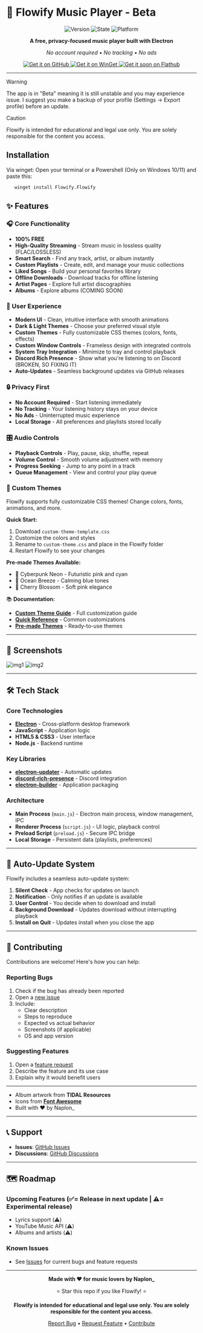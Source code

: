# 🎵 Flowify Music Player - Beta

<div align="center">

![Version](https://img.shields.io/badge/version-0.0.4-blue.svg)
![State](https://img.shields.io/badge/state-beta-red.svg)
![Platform](https://img.shields.io/badge/platform-Windows%20%7C%20Linux-lightgrey.svg)

**A free, privacy-focused music player built with Electron**

*No account required • No tracking • No ads*

</div>


<p align="center">
  <a href="https://github.com/naplon74/flowify-music-player/releases">
    <img src="https://img.shields.io/badge/Get%20it%20on-GitHub-181717?logo=github&logoColor=white&style=for-the-badge" alt="Get it on GitHub"/>
  </a>
   <a href="#installation">
    <img src="https://img.shields.io/badge/Get%20it%20on-WinGet-0078D7?logo=windows11&logoColor=white&style=for-the-badge" alt="Get it on WinGet"/>
  </a>
  </a>
  <a href="https://github.com/naplon74/flowify-music-player/releases">
    <img src="https://img.shields.io/badge/Get%20it%20son%20on-Flathub-4A90E2?logo=flathub&logoColor=white&style=for-the-badge" alt="Get it soon on Flathub"/>
  </a>
</p>

---

> [!WARNING]  
> The app is in "Beta" meaning it is still unstable and you may experience issue. I suggest you make a backup of your profile (Settings -> Export profile) before an update.

> [!CAUTION] 
> Flowify is intended for educational and legal use only. You are solely responsible for the content you access.
## Installation
Via winget: Open your terminal or a Powershell (Only on Windows 10/11) and paste this:

```bash
   winget install Flowify.Flowify
   ```
## ✨ Features

### 🎧 Core Functionality
- **100% FREE**
- **High-Quality Streaming** - Stream music in lossless quality (FLAC/LOSSLESS)
- **Smart Search** - Find any track, artist, or album instantly
- **Custom Playlists** - Create, edit, and manage your music collections
- **Liked Songs** - Build your personal favorites library
- **Offline Downloads** - Download tracks for offline listening
- **Artist Pages** - Explore full artist discographies
- **Albums** - Explore albums (COMING SOON)

### 🎨 User Experience
- **Modern UI** - Clean, intuitive interface with smooth animations
- **Dark & Light Themes** - Choose your preferred visual style
- **Custom Themes** - Fully customizable CSS themes (colors, fonts, effects)
- **Custom Window Controls** - Frameless design with integrated controls
- **System Tray Integration** - Minimize to tray and control playback
- **Discord Rich Presence** - Show what you're listening to on Discord (BROKEN, SO FIXING IT)
- **Auto-Updates** - Seamless background updates via GitHub releases

### 🔒 Privacy First
- **No Account Required** - Start listening immediately
- **No Tracking** - Your listening history stays on your device
- **No Ads** - Uninterrupted music experience
- **Local Storage** - All preferences and playlists stored locally

### 🎛️ Audio Controls
- **Playback Controls** - Play, pause, skip, shuffle, repeat
- **Volume Control** - Smooth volume adjustment with memory
- **Progress Seeking** - Jump to any point in a track
- **Queue Management** - View and control your play queue

### 🎨 Custom Themes
Flowify supports fully customizable CSS themes! Change colors, fonts, animations, and more.

**Quick Start:**
1. Download `custom-theme-template.css`
2. Customize the colors and styles
3. Rename to `custom-theme.css` and place in the Flowify folder
4. Restart Flowify to see your changes

**Pre-made Themes Available:**
- 🌃 Cyberpunk Neon - Futuristic pink and cyan
- 🌊 Ocean Breeze - Calming blue tones
- 🌸 Cherry Blossom - Soft pink elegance

📚 **Documentation:**
- **[Custom Theme Guide](CUSTOM_THEME_GUIDE.md)** - Full customization guide
- **[Quick Reference](THEME_QUICK_REFERENCE.md)** - Common customizations
- **[Pre-made Themes](themes/)** - Ready-to-use themes

---

## 📸 Screenshots

![img1](assets/screenshots/screenshot1.png)
![img2](assets/screenshots/screenshot2.png)

---

## 🛠️ Tech Stack

### Core Technologies
- **[Electron](https://www.electronjs.org/)** - Cross-platform desktop framework
- **JavaScript** - Application logic
- **HTML5 & CSS3** - User interface
- **Node.js** - Backend runtime

### Key Libraries
- **[electron-updater](https://www.electron.build/auto-update)** - Automatic updates
- **[discord-rich-presence](https://www.npmjs.com/package/discord-rich-presence)** - Discord integration
- **[electron-builder](https://www.electron.build/)** - Application packaging

### Architecture
- **Main Process** (`main.js`) - Electron main process, window management, IPC
- **Renderer Process** (`script.js`) - UI logic, playback control
- **Preload Script** (`preload.js`) - Secure IPC bridge
- **Local Storage** - Persistent data (playlists, preferences)

---

## 🔄 Auto-Update System

Flowify includes a seamless auto-update system:

1. **Silent Check** - App checks for updates on launch
2. **Notification** - Only notifies if an update is available
3. **User Control** - You decide when to download and install
4. **Background Download** - Updates download without interrupting playback
5. **Install on Quit** - Updates install when you close the app

---

## 🤝 Contributing

Contributions are welcome! Here's how you can help:

### Reporting Bugs
1. Check if the bug has already been reported
2. Open a [new issue](https://github.com/naplon74/flowify-music-player/issues/new)
3. Include:
   - Clear description
   - Steps to reproduce
   - Expected vs actual behavior
   - Screenshots (if applicable)
   - OS and app version

### Suggesting Features
1. Open a [feature request](https://github.com/naplon74/flowify-music-player/issues/new)
2. Describe the feature and its use case
3. Explain why it would benefit users

---

- Album artwork from **TIDAL Resources**
- Icons from **[Font Awesome](https://fontawesome.com/)**
- Built with ❤️ by Naplon_

---

## 📞 Support

- **Issues**: [GitHub Issues](https://github.com/naplon74/flowify-music-player/issues)
- **Discussions**: [GitHub Discussions](https://github.com/naplon74/flowify-music-player/discussions)

---

## 🗺️ Roadmap

### Upcoming Features (✅= Release in next update | ⚠️= Experimental release)
- Lyrics support (⚠️)
- YouTube Music API (⚠️)
- Albums and artists (⚠️)

### Known Issues
- See [Issues](https://github.com/naplon74/flowify-music-player/issues) for current bugs and feature requests

---

<div align="center">

**Made with ❤️ for music lovers by Naplon_**

⭐ Star this repo if you like Flowify! ⭐

**Flowify is intended for educational and legal use only. You are solely responsible for the content you access.**

[Report Bug](https://github.com/naplon74/flowify-music-player/issues) • [Request Feature](https://github.com/naplon74/flowify-music-player/issues) • [Contribute](#-contributing)

</div>
